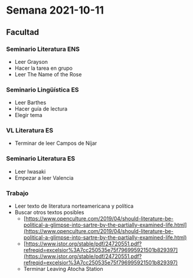 
# Semana 2021-10-11

## Facultad
### Seminario Literatura ENS
-   Leer Grayson
-   Hacer la tarea en grupo
-   Leer The Name of the Rose
    
### Seminario Lingüística ES
-   Leer Barthes
-   Hacer guía de lectura
-   Elegir tema
    

### VL Literatura ES
-   Terminar de leer Campos de Níjar
    

### Seminario Literatura ES
-   Leer Iwasaki
-   Empezar a leer Valencia
    

### Trabajo

-   Leer texto de literatura norteamericana y política
-   Buscar otros textos posibles
	-   [https://www.openculture.com/2019/04/should-literature-be-political-a-glimpse-into-sartre-by-the-partially-examined-life.html](https://www.openculture.com/2019/04/should-literature-be-political-a-glimpse-into-sartre-by-the-partially-examined-life.html)
	-   [https://www.jstor.org/stable/pdf/24720551.pdf?refreqid=excelsior%3A7cc250535e75f796995921501b829397](https://www.jstor.org/stable/pdf/24720551.pdf?refreqid=excelsior%3A7cc250535e75f796995921501b829397)
	-   Terminar Leaving Atocha Station
